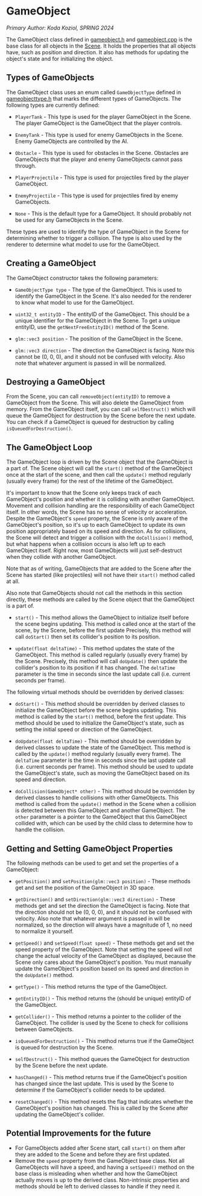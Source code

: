 # GameObject

_Primary Author: Koda Koziol, SPRING 2024_

The GameObject class defined in [gameobject.h](../gameobject.h) and [gameobject.cpp](../gameobject.cpp) is the base class for all objects in the [Scene](scene.md). It holds the properties that all objects have, such as position and direction. It also has methods for updating the object's state and for initializing the object.

## Types of GameObjects

The GameObject class uses an enum called `GameObjectType` defined in [gameobjecttype.h](../gameobjecttype.h) that marks the different types of GameObjects. The following types are currently defined:

- `PlayerTank` - This type is used for the player GameObject in the Scene. The player GameObject is the GameObject that the player controls.

- `EnemyTank` - This type is used for enemy GameObjects in the Scene. Enemy GameObjects are controlled by the AI.

- `Obstacle` - This type is used for obstacles in the Scene. Obstacles are GameObjects that the player and enemy GameObjects cannot pass through.

- `PlayerProjectile` - This type is used for projectiles fired by the player GameObject.

- `EnemyProjectile` - This type is used for projectiles fired by enemy GameObjects.

- `None` - This is the default type for a GameObject. It should probably not be used for any GameObjects in the Scene.

These types are used to identify the type of GameObject in the Scene for determining whether to trigger a collision. The type is also used by the renderer to determine what model to use for the GameObject.

## Creating a GameObject

The GameObject constructor takes the following parameters:

- `GameObjectType type` - The type of the GameObject. This is used to identify the GameObject in the Scene. It's also needed for the renderer to know what model to use for the GameObject.

- `uint32_t entityID` - The entityID of the GameObject. This should be a unique identifier for the GameObject in the Scene. To get a unique entityID, use the `getNextFreeEntityID()` method of the Scene.

- `glm::vec3 position` - The position of the GameObject in the Scene.

- `glm::vec3 direction` - The direction the GameObject is facing. Note this cannot be (0, 0, 0), and it should not be confused with velocity. Also note that whatever argument is passed in will be normalized.

## Destroying a GameObject

From the Scene, you can call `removeObject(entityID)` to remove a GameObject from the Scene. This will also delete the GameObject from memory. From the GameObject itself, you can call `selfDestruct()` which will queue the GameObject for destruction by the Scene before the next update. You can check if a GameObject is queued for destruction by calling `isQueuedForDestruction()`.

## The GameObject Loop

The GameObject loop is driven by the Scene object that the GameObject is a part of. The Scene object will call the `start()` method of the GameObject once at the start of the scene, and then call the `update()` method regularly (usually every frame) for the rest of the lifetime of the GameObject.

It's important to know that the Scene only keeps track of each GameObject's position and whether it is colliding with another GameObject. Movement and collision handling are the responsibility of each GameObject itself. In other words, the Scene has no sense of velocity or acceleration. Despite the GameObject's `speed` property, the Scene is only aware of the GameObject's position, so it's up to each GameObject to update its own position appropriately based on its speed and direction. As for collisions, the Scene will detect and trigger a collision with the `doCollision()` method, but what happens when a collision occurs is also left up to each GameObject itself. Right now, most GameObjects will just self-destruct when they collide with another GameObject.

Note that as of writing, GameObjects that are added to the Scene after the Scene has started (like projectiles) will not have their `start()` method called at all.

Also note that GameObjects should not call the methods in this section directly, these methods are called by the Scene object that the GameObject is a part of.

- `start()` - This method allows the GameObject to initialize itself before the scene begins updating. This method is called once at the start of the scene, by the Scene, before the first update Precisely, this method will call `doStart()` then set its collider's position to its position.

- `update(float deltaTime)` - This method updates the state of the GameObject. This method is called regularly (usually every frame) by the Scene. Precisely, this method will call `doUpdate()` then update the collider's position to its position if it has changed. The `deltaTime` parameter is the time in seconds since the last update call (i.e. current seconds per frame).

The following virtual methods should be overridden by derived classes:

- `doStart()` - This method should be overridden by derived classes to initialize the GameObject before the scene begins updating. This method is called by the `start()` method, before the first update. This method should be used to initialize the GameObject's state, such as setting the initial speed or direction of the GameObject.

- `doUpdate(float deltaTime)` - This method should be overridden by derived classes to update the state of the GameObject. This method is called by the `update()` method regularly (usually every frame). The `deltaTime` parameter is the time in seconds since the last update call (i.e. current seconds per frame). This method should be used to update the GameObject's state, such as moving the GameObject based on its speed and direction.

- `doCollision(GameObject* other)` - This method should be overridden by derived classes to handle collisions with other GameObjects. This method is called from the `update()` method in the Scene when a collision is detected between this GameObject and another GameObject. The `other` parameter is a pointer to the GameObject that this GameObject collided with, which can be used by the child class to determine how to handle the collision.

## Getting and Setting GameObject Properties

The following methods can be used to get and set the properties of a GameObject:

- `getPosition()` and `setPosition(glm::vec3 position)` - These methods get and set the position of the GameObject in 3D space.

- `getDirection()` and `setDirection(glm::vec3 direction)` - These methods get and set the direction the GameObject is facing. Note that the direction should not be (0, 0, 0), and it should not be confused with velocity. Also note that whatever argument is passed in will be normalized, so the direction will always have a magnitude of 1, no need to normalize it yourself.

- `getSpeed()` and `setSpeed(float speed)` - These methods get and set the speed property of the GameObject. Note that setting the speed will not change the actual velocity of the GameObject as displayed, because the Scene only cares about the GameObject's position. You must manually update the GameObject's position based on its speed and direction in the `doUpdate()` method.

- `getType()` - This method returns the type of the GameObject.

- `getEntityID()` - This method returns the (should be unique) entityID of the GameObject.

- `getCollider()` - This method returns a pointer to the collider of the GameObject. The collider is used by the Scene to check for collisions between GameObjects.

- `isQueuedForDestruction()` - This method returns true if the GameObject is queued for destruction by the Scene.

- `selfDestruct()` - This method queues the GameObject for destruction by the Scene before the next update.

- `hasChanged()` - This method returns true if the GameObject's position has changed since the last update. This is used by the Scene to determine if the GameObject's collider needs to be updated.

- `resetChanged()` - This method resets the flag that indicates whether the GameObject's position has changed. This is called by the Scene after updating the GameObject's collider.


## Potential Improvements for the future
- For GameObjects added after Scene start, call `start()` on them after they are added to the Scene and before they are first updated.
- Remove the `speed` property from the GameObject base class. Not all GameObjects will have a speed, and having a `setSpeed()` method on the base class is misleading when whether and how the GameObject actually moves is up to the derived class. Non-intrinsic properties and methods should be left to derived classes to handle if they need it.